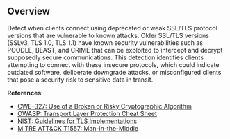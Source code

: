 ## Overview

Detect when clients connect using deprecated or weak SSL/TLS protocol versions that are vulnerable to known attacks. Older SSL/TLS versions (SSLv3, TLS 1.0, TLS 1.1) have known security vulnerabilities such as POODLE, BEAST, and CRIME that can be exploited to intercept and decrypt supposedly secure communications. This detection identifies clients attempting to connect with these insecure protocols, which could indicate outdated software, deliberate downgrade attacks, or misconfigured clients that pose a security risk to sensitive data in transit.

**References**:
- [CWE-327: Use of a Broken or Risky Cryptographic Algorithm](https://cwe.mitre.org/data/definitions/327.html)
- [OWASP: Transport Layer Protection Cheat Sheet](https://cheatsheetseries.owasp.org/cheatsheets/Transport_Layer_Protection_Cheat_Sheet.html)
- [NIST: Guidelines for TLS Implementations](https://nvlpubs.nist.gov/nistpubs/SpecialPublications/NIST.SP.800-52r2.pdf)
- [MITRE ATT&CK T1557: Man-in-the-Middle](https://attack.mitre.org/techniques/T1557/) 